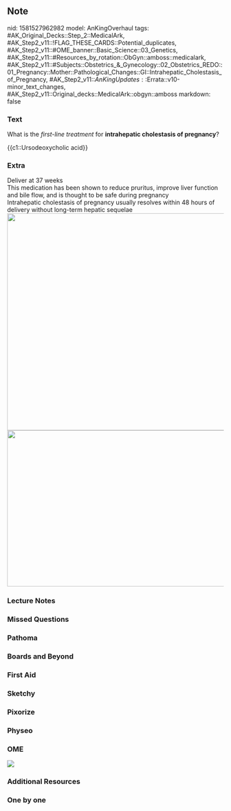 ## Note
nid: 1581527962982
model: AnKingOverhaul
tags: #AK_Original_Decks::Step_2::MedicalArk, #AK_Step2_v11::!FLAG_THESE_CARDS::Potential_duplicates, #AK_Step2_v11::#OME_banner::Basic_Science::03_Genetics, #AK_Step2_v11::#Resources_by_rotation::ObGyn::amboss::medicalark, #AK_Step2_v11::#Subjects::Obstetrics_&_Gynecology::02_Obstetrics_REDO::01_Pregnancy::Mother::Pathological_Changes::GI::Intrahepatic_Cholestasis_of_Pregnancy, #AK_Step2_v11::$AnKingUpdates::$Errata::v10-minor_text_changes, #AK_Step2_v11::Original_decks::MedicalArk::obgyn::amboss
markdown: false

### Text
What is the <i>first-line treatment</i> for <b>intrahepatic
cholestasis of pregnancy</b>?
<div>
  {{c1::Ursodeoxycholic acid}}
</div>

### Extra
<div>
  Deliver at 37 weeks
</div>This medication has been shown to reduce pruritus, improve
liver function and bile flow, and is thought to be safe during
pregnancy
<div>
  Intrahepatic cholestasis of pregnancy usually resolves within 48
  hours of delivery without long-term hepatic sequelae
</div>
<div><img src="paste-7b0f2873c25c4879ce864e9a0dbe3a66f15f6a19.jpg"
class="" style="height: 503px; width: 532px;"></div>
<div><img class="" src="paste-23553600651267_1496784870471.jpg"
style="height: 362px; width: 532px;"></div>

### Lecture Notes


### Missed Questions


### Pathoma


### Boards and Beyond


### First Aid


### Sketchy


### Pixorize


### Physeo


### OME
<div class="ome-widget">
  <a href="https://onlinemeded.org/spa/obgyn?ref=anki"><img src=
  "_OME_AnkiFlashcards_Topic_6.png"></a>
</div>

### Additional Resources


### One by one

